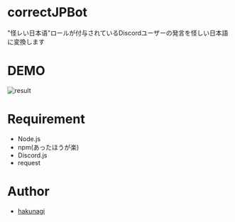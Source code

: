 # correctJPBot
"怪レい日本语"ロールが付与されているDiscordユーザーの発言を怪しい日本語に変換します

# DEMO
![result](https://user-images.githubusercontent.com/62732828/101254287-9b585e00-3716-11eb-8ed5-46f9a3b6df2d.gif)

# Requirement
* Node.js
* npm(あったほうが楽)
* Discord.js
* request

# Author
* [hakunagi](https://github.com/hakunagi)
